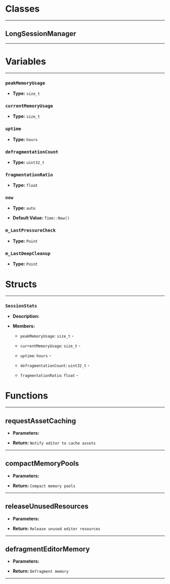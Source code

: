 # Classes
---

## LongSessionManager
---




# Variables
---

### `peakMemoryUsage`

- **Type:** `size_t`



### `currentMemoryUsage`

- **Type:** `size_t`



### `uptime`

- **Type:** `hours`



### `defragmentationCount`

- **Type:** `uint32_t`



### `fragmentationRatio`

- **Type:** `float`



### `now`

- **Type:** `auto`

- **Default Value:** `Time::Now()`



### `m_LastPressureCheck`

- **Type:** `Point`



### `m_LastDeepCleanup`

- **Type:** `Point`




# Structs
---

### `SessionStats`

- **Description:** 

- **Members:**

  - `peakMemoryUsage`: `size_t` - 

  - `currentMemoryUsage`: `size_t` - 

  - `uptime`: `hours` - 

  - `defragmentationCount`: `uint32_t` - 

  - `fragmentationRatio`: `float` - 




# Functions
---

## requestAssetCaching



- **Parameters:** 

- **Return:** `Notify editor to cache assets`

---

## compactMemoryPools



- **Parameters:** 

- **Return:** `Compact memory pools`

---

## releaseUnusedResources



- **Parameters:** 

- **Return:** `Release unused editor resources`

---

## defragmentEditorMemory



- **Parameters:** 

- **Return:** `Defragment memory`

---
